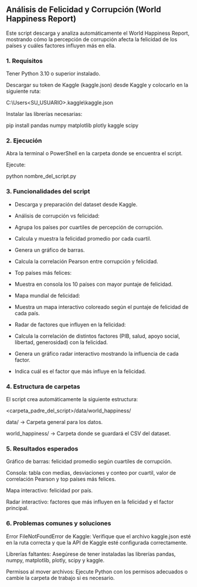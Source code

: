 ## Análisis de Felicidad y Corrupción (World Happiness Report)

Este script descarga y analiza automáticamente el World Happiness Report, mostrando cómo la percepción de corrupción afecta la felicidad de 
los países y cuáles factores influyen más en ella.

### 1. Requisitos

Tener Python 3.10 o superior instalado.

Descargar su token de Kaggle (kaggle.json) desde Kaggle y colocarlo en la siguiente ruta:

C:\Users\<SU_USUARIO>\.kaggle\kaggle.json


Instalar las librerías necesarias:

pip install pandas numpy matplotlib plotly kaggle scipy

### 2. Ejecución

Abra la terminal o PowerShell en la carpeta donde se encuentra el script.

Ejecute:

python nombre_del_script.py

### 3. Funcionalidades del script

- Descarga y preparación del dataset desde Kaggle.

- Análisis de corrupción vs felicidad:

- Agrupa los países por cuartiles de percepción de corrupción.

- Calcula y muestra la felicidad promedio por cada cuartil.

- Genera un gráfico de barras.

- Calcula la correlación Pearson entre corrupción y felicidad.

- Top países más felices:

- Muestra en consola los 10 países con mayor puntaje de felicidad.

- Mapa mundial de felicidad:

- Muestra un mapa interactivo coloreado según el puntaje de felicidad de cada país.

- Radar de factores que influyen en la felicidad:

- Calcula la correlación de distintos factores (PIB, salud, apoyo social, libertad, generosidad) con la felicidad.

- Genera un gráfico radar interactivo mostrando la influencia de cada factor.

- Indica cuál es el factor que más influye en la felicidad.

### 4. Estructura de carpetas

El script crea automáticamente la siguiente estructura:

<carpeta_padre_del_script>/data/world_happiness/


data/ → Carpeta general para los datos.

world_happiness/ → Carpeta donde se guardará el CSV del dataset.

### 5. Resultados esperados

Gráfico de barras: felicidad promedio según cuartiles de corrupción.

Consola: tabla con medias, desviaciones y conteo por cuartil, valor de correlación Pearson y top países más felices.

Mapa interactivo: felicidad por país.

Radar interactivo: factores que más influyen en la felicidad y el factor principal.

### 6. Problemas comunes y soluciones

Error FileNotFoundError de Kaggle:
Verifique que el archivo kaggle.json esté en la ruta correcta y que la API de Kaggle esté configurada correctamente.

Librerías faltantes:
Asegúrese de tener instaladas las librerías pandas, numpy, matplotlib, plotly, scipy y kaggle.

Permisos al mover archivos:
Ejecute Python con los permisos adecuados o cambie la carpeta de trabajo si es necesario.
